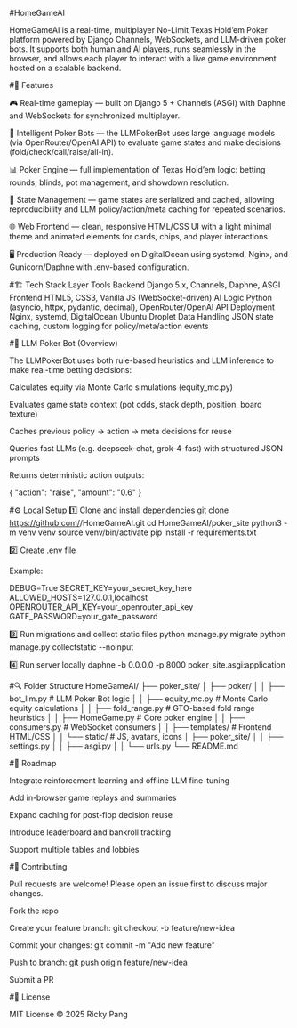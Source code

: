#HomeGameAI

HomeGameAI is a real-time, multiplayer No-Limit Texas Hold’em Poker platform powered by Django Channels, WebSockets, and LLM-driven poker bots.
It supports both human and AI players, runs seamlessly in the browser, and allows each player to interact with a live game environment hosted on a scalable backend.

#🚀 Features

🎮 Real-time gameplay — built on Django 5 + Channels (ASGI) with Daphne and WebSockets for synchronized multiplayer.

🧠 Intelligent Poker Bots — the LLMPokerBot uses large language models (via OpenRouter/OpenAI API) to evaluate game states and make decisions (fold/check/call/raise/all-in).

📊 Poker Engine — full implementation of Texas Hold’em logic: betting rounds, blinds, pot management, and showdown resolution.

💾 State Management — game states are serialized and cached, allowing reproducibility and LLM policy/action/meta caching for repeated scenarios.

🌐 Web Frontend — clean, responsive HTML/CSS UI with a light minimal theme and animated elements for cards, chips, and player interactions.

🖥️ Production Ready — deployed on DigitalOcean using systemd, Nginx, and Gunicorn/Daphne with .env-based configuration.

#🏗️ Tech Stack
Layer	Tools
Backend	Django 5.x, Channels, Daphne, ASGI
Frontend	HTML5, CSS3, Vanilla JS (WebSocket-driven)
AI Logic	Python (asyncio, httpx, pydantic, decimal), OpenRouter/OpenAI API
Deployment	Nginx, systemd, DigitalOcean Ubuntu Droplet
Data Handling	JSON state caching, custom logging for policy/meta/action events

#🧠 LLM Poker Bot (Overview)

The LLMPokerBot uses both rule-based heuristics and LLM inference to make real-time betting decisions:

Calculates equity via Monte Carlo simulations (equity_mc.py)

Evaluates game state context (pot odds, stack depth, position, board texture)

Caches previous policy → action → meta decisions for reuse

Queries fast LLMs (e.g. deepseek-chat, grok-4-fast) with structured JSON prompts

Returns deterministic action outputs:

{ "action": "raise", "amount": "0.6" }

#⚙️ Local Setup
1️⃣ Clone and install dependencies
git clone https://github.com/<yourusername>/HomeGameAI.git
cd HomeGameAI/poker_site
python3 -m venv venv
source venv/bin/activate
pip install -r requirements.txt

2️⃣ Create .env file

Example:

DEBUG=True
SECRET_KEY=your_secret_key_here
ALLOWED_HOSTS=127.0.0.1,localhost
OPENROUTER_API_KEY=your_openrouter_api_key
GATE_PASSWORD=your_gate_password

3️⃣ Run migrations and collect static files
python manage.py migrate
python manage.py collectstatic --noinput

4️⃣ Run server locally
daphne -b 0.0.0.0 -p 8000 poker_site.asgi:application

#🔍 Folder Structure
HomeGameAI/
├── poker_site/
│   ├── poker/
│   │   ├── bot_llm.py          # LLM Poker Bot logic
│   │   ├── equity_mc.py        # Monte Carlo equity calculations
│   │   ├── fold_range.py       # GTO-based fold range heuristics
│   │   ├── HomeGame.py         # Core poker engine
│   │   ├── consumers.py        # WebSocket consumers
│   │   ├── templates/          # Frontend HTML/CSS
│   │   └── static/             # JS, avatars, icons
│   ├── poker_site/
│   │   ├── settings.py
│   │   ├── asgi.py
│   │   └── urls.py
└── README.md

#🧩 Roadmap

 Integrate reinforcement learning and offline LLM fine-tuning

 Add in-browser game replays and summaries

 Expand caching for post-flop decision reuse

 Introduce leaderboard and bankroll tracking

 Support multiple tables and lobbies

#🤝 Contributing

Pull requests are welcome!
Please open an issue first to discuss major changes.

Fork the repo

Create your feature branch: git checkout -b feature/new-idea

Commit your changes: git commit -m "Add new feature"

Push to branch: git push origin feature/new-idea

Submit a PR

#📜 License

MIT License © 2025 Ricky Pang

